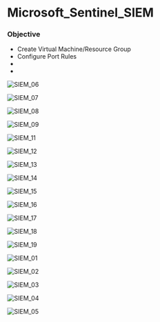 # Microsoft_Sentinel_SIEM

<h3>Objective</h3>
<ul>
  <li>Create Virtual Machine/Resource Group</li>
  <li>Configure Port Rules</li>
  <li></li>
  <li></li>
</ul>

![SIEM_06](https://github.com/Keepcodingjoni619/Microsoft_Sentinel_SIEM/assets/82996237/2baca46a-70bc-4d97-a49c-c9c473797177)

![SIEM_07](https://github.com/Keepcodingjoni619/Microsoft_Sentinel_SIEM/assets/82996237/a13f7b75-5383-4ecd-a2ad-93af316ea7ec)

![SIEM_08](https://github.com/Keepcodingjoni619/Microsoft_Sentinel_SIEM/assets/82996237/5cee70cc-552a-4382-9a2e-f471cc85bb1f)

![SIEM_09](https://github.com/Keepcodingjoni619/Microsoft_Sentinel_SIEM/assets/82996237/1ed8d7e7-64c5-45de-86f9-4a5fd782aee7)

![SIEM_11](https://github.com/Keepcodingjoni619/Microsoft_Sentinel_SIEM/assets/82996237/2f13b266-d5e6-4b24-9a10-bef280f86282)

![SIEM_12](https://github.com/Keepcodingjoni619/Microsoft_Sentinel_SIEM/assets/82996237/ed4033d4-3136-4cbe-af2c-9353f9c8caac)

![SIEM_13](https://github.com/Keepcodingjoni619/Microsoft_Sentinel_SIEM/assets/82996237/a2d37de7-f246-48b4-9c36-87cf4725ef59)

![SIEM_14](https://github.com/Keepcodingjoni619/Microsoft_Sentinel_SIEM/assets/82996237/f87abe84-8531-496d-aa11-f92824f0ebf1)

![SIEM_15](https://github.com/Keepcodingjoni619/Microsoft_Sentinel_SIEM/assets/82996237/47c19427-a5f8-4b2d-bef1-dafe2fe73f04)

![SIEM_16](https://github.com/Keepcodingjoni619/Microsoft_Sentinel_SIEM/assets/82996237/cb94a708-e60b-4193-a03b-6c0d5c668e89)

![SIEM_17](https://github.com/Keepcodingjoni619/Microsoft_Sentinel_SIEM/assets/82996237/4470485b-a211-407f-9341-5d4c34e08049)

![SIEM_18](https://github.com/Keepcodingjoni619/Microsoft_Sentinel_SIEM/assets/82996237/344e853a-bf4b-43a4-b866-438db817e933)

![SIEM_19](https://github.com/Keepcodingjoni619/Microsoft_Sentinel_SIEM/assets/82996237/9928650f-3954-47f1-a1d8-35422fc88008)

![SIEM_01](https://github.com/Keepcodingjoni619/Microsoft_Sentinel_SIEM/assets/82996237/a4e9d68b-9fd1-4a8e-b9fd-7156cc65c2ef)

![SIEM_02](https://github.com/Keepcodingjoni619/Microsoft_Sentinel_SIEM/assets/82996237/da461760-08ea-476e-83fd-17c708fd8473)

![SIEM_03](https://github.com/Keepcodingjoni619/Microsoft_Sentinel_SIEM/assets/82996237/006412cd-0e3e-40a7-9b0a-8ec99402308f)

![SIEM_04](https://github.com/Keepcodingjoni619/Microsoft_Sentinel_SIEM/assets/82996237/98f7437f-6fe8-4628-9191-fa665313c9dc)

![SIEM_05](https://github.com/Keepcodingjoni619/Microsoft_Sentinel_SIEM/assets/82996237/3d454afa-2e4c-422f-bf98-9cf892efd449)
